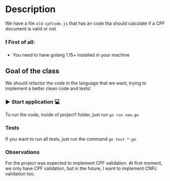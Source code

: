 # Description
We have a file `old-cpfcode.js` that has an code tha should calculate if a CPF document is valid or not

### ❗ First of all:
* You need to have golang 1.15+ installed in your machine
## Goal of the class
We should refactor the code in the language that we want, trying to implement a better clean code and tests!
### ▶️ Start application 💻 
To run the code, inside of project1 folder, just run `go run new.go`  
### Tests
If you want to run all tests, just run the command `go test *.go`

### Observations
For the project was expected to implement CPF validation. At first moment, we only have CPF validation, but in the future, I want to implement CNPJ validation too.